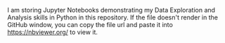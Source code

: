 I am storing Jupyter Notebooks demonstrating my Data Exploration and Analysis skills in Python in this repository. If the file doesn't render in the GitHub window, you can copy the file url and paste it into https://nbviewer.org/ to view it.
